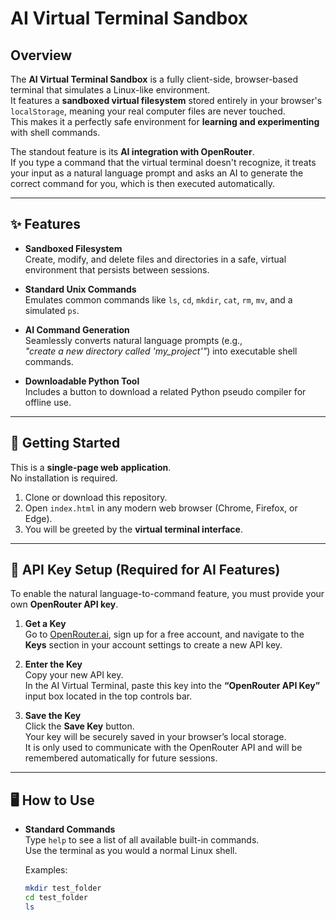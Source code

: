 # AI Virtual Terminal Sandbox

## Overview
The **AI Virtual Terminal Sandbox** is a fully client-side, browser-based terminal that simulates a Linux-like environment.  
It features a **sandboxed virtual filesystem** stored entirely in your browser's `localStorage`, meaning your real computer files are never touched.  
This makes it a perfectly safe environment for **learning and experimenting** with shell commands.

The standout feature is its **AI integration with OpenRouter**.  
If you type a command that the virtual terminal doesn't recognize, it treats your input as a natural language prompt and asks an AI to generate the correct command for you, which is then executed automatically.

---

## ✨ Features
- **Sandboxed Filesystem**  
  Create, modify, and delete files and directories in a safe, virtual environment that persists between sessions.

- **Standard Unix Commands**  
  Emulates common commands like `ls`, `cd`, `mkdir`, `cat`, `rm`, `mv`, and a simulated `ps`.

- **AI Command Generation**  
  Seamlessly converts natural language prompts (e.g.,  
  _"create a new directory called 'my_project'"_) into executable shell commands.

- **Downloadable Python Tool**  
  Includes a button to download a related Python pseudo compiler for offline use.

---

## 🚀 Getting Started
This is a **single-page web application**.  
No installation is required.

1. Clone or download this repository.
2. Open `index.html` in any modern web browser (Chrome, Firefox, or Edge).
3. You will be greeted by the **virtual terminal interface**.

---

## 🔑 API Key Setup (Required for AI Features)
To enable the natural language-to-command feature, you must provide your own **OpenRouter API key**.

1. **Get a Key**  
   Go to [OpenRouter.ai](https://openrouter.ai), sign up for a free account, and navigate to the **Keys** section in your account settings to create a new API key.

2. **Enter the Key**  
   Copy your new API key.  
   In the AI Virtual Terminal, paste this key into the **“OpenRouter API Key”** input box located in the top controls bar.

3. **Save the Key**  
   Click the **Save Key** button.  
   Your key will be securely saved in your browser’s local storage.  
   It is only used to communicate with the OpenRouter API and will be remembered automatically for future sessions.

---

## 🖥️ How to Use
- **Standard Commands**  
  Type `help` to see a list of all available built-in commands.  
  Use the terminal as you would a normal Linux shell.  

  Examples:
  ```bash
  mkdir test_folder
  cd test_folder
  ls
